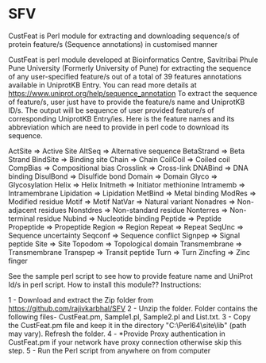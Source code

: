 # SFV
CustFeat is Perl module for extracting and downloading sequence/s of protein feature/s (Sequence annotations) in customised manner 

CustFeat is perl module developed at Bioinformatics Centre, Savitribai Phule Pune University (Formerly University of Pune) for extracting the sequence of any user-specified feature/s out of a total of 39 features annotations available in UniprotKB Entry. You can read more details at https://www.uniprot.org/help/sequence_annotation To extract the sequence of feature/s, user just have to provide the feature/s name and UniprotKB ID/s. The output will be sequence of user provided feature/s of corresponding UniprotKB Entry/ies. Here is the feature names and its abbreviation which are need to provide in perl code to download its sequence.

ActSite => Active Site 
AltSeq => Alternative sequence 
BetaStrand => Beta Strand 
BindSite => Binding site 
Chain => Chain 
CoilCoil => Coiled coil 
CompBias => Compositional bias 
Crosslink => Cross-link 
DNABind => DNA binding 
DisulBond => Disulfide bond 
Domain => Domain 
Glyco => Glycosylation 
Helix => Helix 
Initmeth => Initiator methionine 
Intramemb => Intramembrane 
Lipidation => Lipidation 
MetBind => Metal binding 
ModRes => Modified residue 
Motif => Motif 
NatVar => Natural variant 
Nonadres => Non-adjacent residues 
Nonstdres => Non-standard residue 
Nonterres => Non-terminal residue 
Nubind => Nucleotide binding 
Peptide => Peptide 
Propeptide => Propeptide 
Region => Region 
Repeat => Repeat 
SeqUnc => Sequence uncertainty 
Seqconf => Sequence conflict 
Signpep => Signal peptide 
Site => Site 
Topodom => Topological domain 
Transmembrane => Transmembrane 
Transpep => Transit peptide 
Turn => Turn 
Zincfing => Zinc finger

See the sample perl script to see how to provide feature name and UniProt Id/s in perl script. How to install this module?? Instructions:

1 - Download and extract the Zip folder from https://github.com/rajivkarbhal/SFV
2 - Unzip the folder. Folder contains the following files- CustFeat.pm, Sample1.pl, Sample2.pl and List.txt.
3 - Copy the CustFeat.pm file and keep it in the directory "C:\Perl64\site\lib" (path may vary). Refresh the folder.
4 - *Provide Proxy authentication in CustFeat.pm if your network have proxy connection otherwise skip this step.
5 - Run the Perl script from anywhere on from computer
